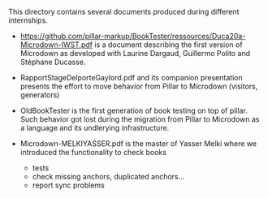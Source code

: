 This directory contains several documents produced during different internships. 

- https://github.com/pillar-markup/BookTester/ressources/Duca20a-Microdown-IWST.pdf is a document describing the first version of Microdown as developed with Laurine Dargaud, Guillermo Polito and Stéphane Ducasse. 

- RapportStageDelporteGaylord.pdf and its companion presentation presents the effort to move behavior from Pillar to Microdown (visitors, generators)

- OldBookTester is the first generation of book testing on top of pillar. Such behavior got lost during the migration from Pillar to Microdown as a language and its undlerying infrastructure. 

- Microdown-MELKIYASSER.pdf is the master of Yasser Melki where we introduced the functionality to check books
  - tests
  - check missing anchors, duplicated anchors...
  - report sync problems
